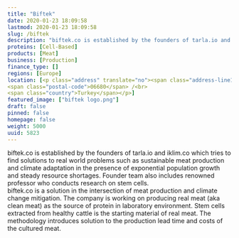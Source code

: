 ```yaml
---
title: "Biftek"
date: 2020-01-23 18:09:58
lastmod: 2020-01-23 18:09:58
slug: /biftek
description: "biftek.co is established by the founders of tarla.io and iklim.co which tries to find solutions to real world problems such as sustainable meat production and climate adaptation in the presence of exponential population growth and steady resource shortages. Founder team also includes renowned professor who conducts research on stem cells."
proteins: [Cell-Based]
products: [Meat]
business: [Production]
finance_type: []
regions: [Europe]
location: [<p class="address" translate="no"><span class="address-line1">Bestekar Caddesi</span><br>
<span class="postal-code">06680</span> /<br>
<span class="country">Turkey</span></p>]
featured_image: ["biftek logo.png"]
draft: false
pinned: false
homepage: false
weight: 5000
uuid: 5823
---
```

<p>biftek.co is established by the founders of tarla.io and iklim.co which tries to find solutions to real world problems such as sustainable meat production and climate adaptation in the presence of exponential population growth and steady resource shortages. Founder team also includes renowned professor who conducts research on stem cells.<br />
biftek.co is a solution in the intersection of meat production and climate change mitigation. The company is working on producing real meat (aka clean meat) as the source of protein in laboratory environment. Stem cells extracted from healthy cattle is the starting material of real meat. The methodology introduces solution to the production lead time and costs of the cultured&nbsp;meat.</p>
